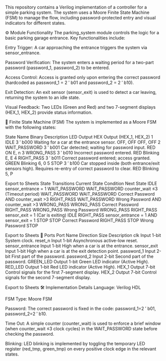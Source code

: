 This repository contains a Verilog implementation of a controller for a simple parking system. The system uses a Moore Finite State Machine (FSM) to manage the flow, including password-protected entry and visual indicators for different states.

⚙️ Module Functionality
The parking_system module controls the logic for a basic parking garage entrance. Key functionalities include:

Entry Trigger: A car approaching the entrance triggers the system via sensor_entrance.

Password Verification: The system enters a waiting period for a two-part password (password_1, password_2) to be entered.

Access Control: Access is granted only upon entering the correct password (hardcoded as password_1 = 2 
′
 b01 and password_2 = 2 
′
 b10).

Exit Detection: An exit sensor (sensor_exit) is used to detect a car leaving, returning the system to an idle state.

Visual Feedback: Two LEDs (Green and Red) and two 7-segment displays (HEX_1, HEX_2) provide status information.

🚦 Finite State Machine (FSM)
The system is implemented as a Moore FSM with the following states:

State	Name	Binary	Description	LED Output	HEX Output (HEX_1, HEX_2)
1	IDLE	3 
′
 b000	Waiting for a car at the entrance sensor.	OFF, OFF	OFF, OFF
2	WAIT_PASSWORD	3 
′
 b001	Car detected; waiting for password input.	RED ON	E, n
3	WRONG_PASS	3 
′
 b010	Incorrect password entered.	RED Blinking	E, E
4	RIGHT_PASS	3 
′
 b011	Correct password entered; access granted.	GREEN Blinking	6, 0
5	STOP	3 
′
 b100	Car stopped inside (both entrance/exit sensors high). Requires re-entry of correct password to clear.	RED Blinking	5, P

Export to Sheets
State Transitions
Current State	Condition	Next State
IDLE	sensor_entrance = 1	WAIT_PASSWORD
WAIT_PASSWORD	counter_wait ≤3 (Timeout period)	WAIT_PASSWORD
WAIT_PASSWORD	Correct Password AND counter_wait >3	RIGHT_PASS
WAIT_PASSWORD	Wrong Password AND counter_wait >3	WRONG_PASS
WRONG_PASS	Correct Password	RIGHT_PASS
WRONG_PASS	Wrong Password	WRONG_PASS
RIGHT_PASS	sensor_exit = 1 (Car is exiting)	IDLE
RIGHT_PASS	sensor_entrance = 1 AND sensor_exit = 1	STOP
STOP	Correct Password	RIGHT_PASS
STOP	Wrong Password	STOP

Export to Sheets
📌 Ports
Port Name	Direction	Size	Description
clk	Input	1-bit	System clock.
reset_n	Input	1-bit	Asynchronous active-low reset.
sensor_entrance	Input	1-bit	High when a car is at the entrance.
sensor_exit	Input	1-bit	High when a car is at the exit detection point.
password_1	Input	2-bit	First part of the password.
password_2	Input	2-bit	Second part of the password.
GREEN_LED	Output	1-bit	Green LED indicator (Active High).
RED_LED	Output	1-bit	Red LED indicator (Active High).
HEX_1	Output	7-bit	Control signals for the first 7-segment display.
HEX_2	Output	7-bit	Control signals for the second 7-segment display.

Export to Sheets
🛠️ Implementation Details
Language: Verilog HDL

FSM Type: Moore FSM

Password: The correct password is fixed in the code: password_1=2 
′
 b01, password_2=2 
′
 b10.

Time Out: A simple counter (counter_wait) is used to enforce a brief window (when counter_wait ≤3 clock cycles) in the WAIT_PASSWORD state before checking the password.

Blinking: LED blinking is implemented by toggling the temporary LED register (red_tmp, green_tmp) on every positive clock edge in the relevant states.
